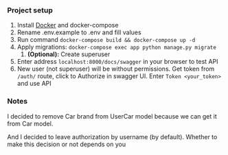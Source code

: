 ### Project setup
1. Install [Docker](https://docs.docker.com/get-docker/) and docker-compose
2. Rename .env.example to .env and fill values
3. Run command `docker-compose build && docker-compose up -d`
4. Apply migrations: `docker-compose exec app python manage.py migrate`
    1. **(Optional):** Create superuser
5. Enter address `localhost:8000/docs/swagger` in your browser to test API
6. New user (not superuser) will be without permissions. Get token from `/auth/` route, click to Authorize in swagger UI. Enter `Token <your_token>` and use API 


### Notes

I decided to remove Car brand from UserCar model because we can get it from Car model.

And I decided to leave authorization by username (by default). Whether to make this decision or not depends on you